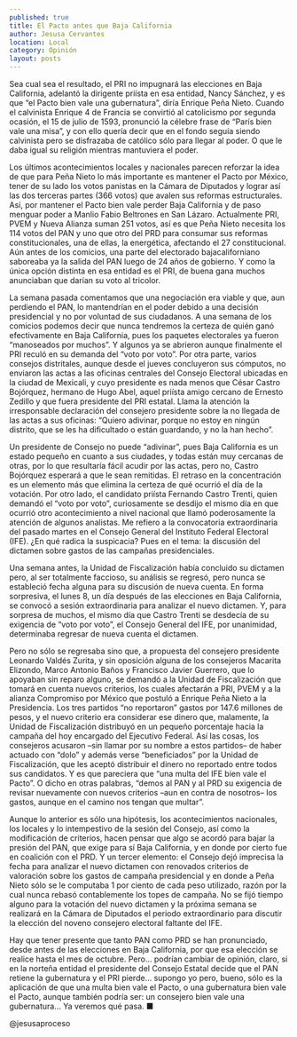 ```yaml
---
published: true
title: El Pacto antes que Baja California
author: Jesusa Cervantes
location: Local
category: Opinión
layout: posts
---
```


Sea cual sea el resultado, el PRI no impugnará las elecciones en Baja California, adelantó la dirigente priísta en esa entidad, Nancy Sánchez, y es que “el Pacto bien vale una gubernatura”, diría Enrique Peña Nieto.
Cuando el calvinista Enrique 4 de Francia se convirtió al catolicismo por segunda ocasión, el 15 de julio de 1593, pronunció la célebre frase de “París bien vale una misa”, y con ello quería decir que en el fondo seguía siendo calvinista pero se disfrazaba de católico sólo para llegar al poder. O que le daba igual su religión mientras mantuviera el poder.

Los últimos acontecimientos locales y nacionales parecen reforzar la idea de que para Peña Nieto lo más importante es mantener el Pacto por México, tener de su lado los votos panistas en la Cámara de Diputados y lograr así las dos terceras partes (366 votos) que avalen sus reformas estructurales.
Así, por mantener el Pacto bien vale perder Baja California y de paso menguar poder a Manlio Fabio Beltrones en San Lázaro.
Actualmente PRI, PVEM y Nueva Alianza suman 251 votos, así es que Peña Nieto necesita los 114 votos del PAN y uno que otro del PRD para consumar sus reformas constitucionales, una de ellas, la energética, afectando el 27 constitucional.
Aún antes de los comicios, una parte del electorado bajacaliforniano saboreaba ya la salida del PAN luego de 24 años de gobierno. Y como la única opción distinta en esa entidad es el PRI, de buena gana muchos anunciaban que darían su voto al tricolor.

La semana pasada comentamos que una negociación era viable y que, aun perdiendo el PAN, lo mantendrían en el poder debido a una decisión presidencial y no por voluntad de sus ciudadanos.
A una semana de los comicios podemos decir que nunca tendremos la certeza de quién ganó efectivamente en Baja California, pues los paquetes electorales ya fueron “manoseados por muchos”. Y algunos ya se abrieron aunque finalmente el PRI reculó en su demanda del “voto por voto”.
Por otra parte, varios consejos distritales, aunque desde el jueves concluyeron sus cómputos, no enviaron las actas a las oficinas centrales del Consejo Electoral ubicadas en la ciudad de Mexicali, y cuyo presidente es nada menos que César Castro Bojórquez, hermano de Hugo Abel, aquel priísta amigo cercano de Ernesto Zedillo y que fuera presidente del PRI estatal.
Llama la atención la irresponsable declaración del consejero presidente sobre la no llegada de las actas a sus oficinas: “Quiero adivinar, porque no estoy en ningún distrito, que se les ha dificultado o están guardando, y no la han hecho”.

Un presidente de Consejo no puede “adivinar”, pues Baja California es un estado pequeño en cuanto a sus ciudades, y todas están muy cercanas de otras, por lo que resultaría fácil acudir por las actas, pero no, Castro Bojórquez esperará a que le sean remitidas.
El retraso en la concentración es un elemento más que elimina la certeza de qué ocurrió el día de la votación.
Por otro lado, el candidato priísta Fernando Castro Trenti, quien demandó el “voto por voto”, curiosamente se desdijo el mismo día en que ocurrió otro acontecimiento a nivel nacional que llamó poderosamente la atención de algunos analistas.
Me refiero a la convocatoria extraordinaria del pasado martes en el Consejo General del Instituto Federal Electoral (IFE). ¿En qué radica la suspicacia? Pues en el tema: la discusión del dictamen sobre gastos de las campañas presidenciales.

Una semana antes, la Unidad de Fiscalización había concluido su dictamen pero, al ser totalmente faccioso, su análisis se regresó, pero nunca se estableció fecha alguna para su discusión de nueva cuenta.
En forma sorpresiva, el lunes 8, un día después de las elecciones en Baja California, se convocó a sesión extraordinaria para analizar el nuevo dictamen. Y, para sorpresa de muchos, el mismo día que Castro Trenti se desdecía de su exigencia de “voto por voto”, el Consejo General del IFE, por unanimidad, determinaba regresar de nueva cuenta el dictamen.

Pero no sólo se regresaba sino que, a propuesta del consejero presidente
Leonardo Valdés Zurita, y sin oposición alguna de los consejeros Macarita Elizondo, Marco Antonio Baños y Francisco Javier Guerrero, que lo apoyaban sin reparo alguno, se demandó a la Unidad de Fiscalización que tomará en cuenta nuevos criterios, los cuales afectarán a PRI, PVEM y a la alianza Compromiso por México que postuló a Enrique Peña Nieto a la Presidencia.
Los tres partidos “no reportaron” gastos por 147.6 millones de pesos, y el nuevo criterio era considerar ese dinero que, malamente, la Unidad de Fiscalización distribuyó en un pequeño porcentaje hacia la campaña del hoy encargado del Ejecutivo Federal.
Así las cosas, los consejeros acusaron –sin llamar por su nombre a estos partidos– de haber actuado con “dolo” y además verse “beneficiados” por la Unidad de Fiscalización, que les aceptó distribuir el dinero no reportado entre todos sus candidatos.
Y es que pareciera que “una multa del IFE bien vale el Pacto”. O dicho en otras palabras, “demos al PAN y al PRD su exigencia de revisar nuevamente con nuevos criterios –aun en contra de nosotros– los gastos, aunque en el camino nos tengan que multar”.

Aunque lo anterior es sólo una hipótesis, los acontecimientos nacionales, los locales y lo intempestivo de la sesión del Consejo, así como la modificación de criterios, hacen pensar que algo se acordó para bajar la presión del PAN, que exige para sí Baja California, y en donde por cierto fue en coalición con el PRD.
Y un tercer elemento: el Consejo dejó imprecisa la fecha para analizar el nuevo dictamen con renovados criterios de valoración sobre los gastos de campaña presidencial y en donde a Peña Nieto sólo se le computaba 1 por ciento de cada peso utilizado, razón por la cual nunca rebasó contablemente los topes de campaña.
No se fijó tiempo alguno para la votación del nuevo dictamen y la próxima semana se realizará en la Cámara de Diputados el periodo extraordinario para discutir la elección del noveno consejero electoral faltante del IFE.

Hay que tener presente que tanto PAN como PRD se han pronunciado, desde antes de las elecciones en Baja California, por que esa elección se realice hasta el mes de octubre. Pero… podrían cambiar de opinión, claro, si en la norteña entidad el presidente del Consejo Estatal decide que el PAN retiene la gubernatura y el PRI pierde… supongo yo pero, bueno, sólo es la aplicación de que una multa bien vale el Pacto, o una gubernatura bien vale el Pacto, aunque también podría ser: un consejero bien vale una gubernatura… Ya veremos qué pasa. ■

@jesusaproceso
